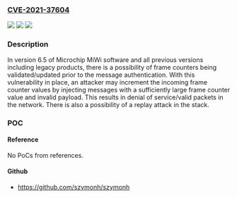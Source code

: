 ### [CVE-2021-37604](https://cve.mitre.org/cgi-bin/cvename.cgi?name=CVE-2021-37604)
![](https://img.shields.io/static/v1?label=Product&message=n%2Fa&color=blue)
![](https://img.shields.io/static/v1?label=Version&message=n%2Fa&color=blue)
![](https://img.shields.io/static/v1?label=Vulnerability&message=n%2Fa&color=brighgreen)

### Description

In version 6.5 of Microchip MiWi software and all previous versions including legacy products, there is a possibility of frame counters being validated/updated prior to the message authentication. With this vulnerability in place, an attacker may increment the incoming frame counter values by injecting messages with a sufficiently large frame counter value and invalid payload. This results in denial of service/valid packets in the network. There is also a possibility of a replay attack in the stack.

### POC

#### Reference
No PoCs from references.

#### Github
- https://github.com/szymonh/szymonh

